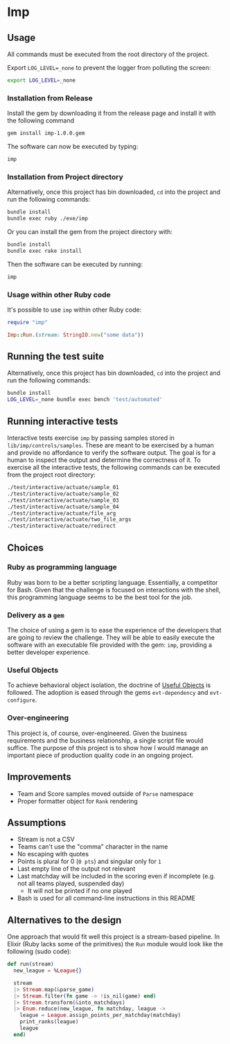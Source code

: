 # Imp

## Usage

All commands must be executed from the root directory of the project.

Export `LOG_LEVEL=_none` to prevent the logger from polluting the screen:

```bash
export LOG_LEVEL=_none
```

### Installation from Release

Install the gem by downloading it from the release page and install it with
the following command

```bash
gem install imp-1.0.0.gem
```

The software can now be executed by typing:

```bash
imp
```

### Installation from Project directory

Alternatively, once this project has bin downloaded, `cd` into the project
and run the following commands:

```bash
bundle install
bundle exec ruby ./exe/imp
```

Or you can install the gem from the project directory with:

```bash
bundle install
bundle exec rake install
```

Then the software can be executed by running:

```bash
imp
```

### Usage within other Ruby code

It's possible to use `imp` within other Ruby code:

```ruby
require "imp"

Imp::Run.(stream: StringIO.new("some data"))
```

## Running the test suite

Alternatively, once this project has bin downloaded, `cd` into the project
and run the following commands:

```bash
bundle install
LOG_LEVEL=_none bundle exec bench 'test/automated'
```

## Running interactive tests

Interactive tests exercise `imp` by passing samples stored in
`lib/imp/controls/samples`. These are meant to be exercised by a human and
provide no affordance to verify the software output.
The goal is for a human to inspect the output and determine the correctness
of it.
To exercise all the interactive tests, the following commands can be executed
from the project root directory:

```bash
./test/interactive/actuate/sample_01
./test/interactive/actuate/sample_02
./test/interactive/actuate/sample_03
./test/interactive/actuate/sample_04
./test/interactive/actuate/file_arg
./test/interactive/actuate/two_file_args
./test/interactive/actuate/redirect
```

## Choices

### Ruby as programming language

Ruby was born to be a better scripting language. Essentially, a competitor for
Bash. Given that the challenge is focused on interactions with the shell, this
programming language seems to be the best tool for the job.

### Delivery as a `gem`

The choice of using a gem is to ease the experience of the developers that are
going to review the challenge. They will be able to easily execute the software
with an executable file provided with the gem: `imp`, providing a better
developer experience.

### Useful Objects

To achieve behavioral object isolation, the doctrine of
[Useful Objects](http://docs.eventide-project.org/user-guide/useful-objects.html) is followed. The adoption is eased through the gems `evt-dependency` and
`evt-configure`.

### Over-engineering

This project is, of course, over-engineered. Given the business requirements
and the business relationship, a single script file would suffice.
The purpose of this project is to show how I would manage an important piece
of production quality code in an ongoing project.

## Improvements

- Team and Score samples moved outside of `Parse` namespace
- Proper formatter object for `Rank` rendering

## Assumptions

- Stream is not a CSV
- Teams can't use the "comma" character in the name
- No escaping with quotes
- Points is plural for 0 (`0 pts`) and singular only for `1`
- Last empty line of the output not relevant
- Last matchday will be included in the scoring even if incomplete (e.g. not all teams played, suspended day)
  - It will not be printed if no one played
- Bash is used for all command-line instructions in this README

## Alternatives to the design

One approach that would fit well this project is a stream-based pipeline.
In Elixir (Ruby lacks some of the primitives) the `Run` module would look like
the following (sudo code):

```elixir
def run(stream)
  new_league = %League{}

  stream
  |> Stream.map(&parse_game)
  |> Stream.filter(fn game -> !is_nil(game) end)
  |> Stream.transform(&into_matchdays)
  |> Enum.reduce(new_league, fn matchday, league ->
    league = League.assign_points_per_matchday(matchday)
    print_ranks(league)
    league
  end)
```
